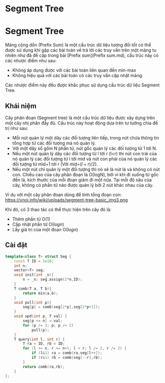 # Segment Tree
# Segment Tree

Mảng cộng dồn (Prefix Sum) là một cấu trúc dữ liệu tương đối tốt có thể được sử dụng khi gặp các bài toán về trả lời các truy vấn trên một mảng tu nhiên như đã đề cập trong bài
[Prefix sum](Prefix sum.md), cấu trúc này có các nhược điểm như sau:
- Không áp dụng được với các bài toán liên quan đến min-max
- Không hiệu quả với các bài toán có các truy vấn cập nhật mảng.

Các nhược điểm này đều được khắc phục sử dụng cấu trúc dữ liệu Segment Tree.

## Khái niệm
Cây phân đoạn (Segment tree) là một cấu trúc dữ liệu được xây dựng trên một cây nhị phân đầy đủ. Cấu trúc này hoạt động dựa trên tư tưởng chia để trị như sau:
- Mỗi nút quản lý một dãy các đối tượng liên tiếp, trong nút chứa thông tin tổng hợp từ các đối tượng mà nó quản lý.
- Với một dãy số gồm N phần tử, nút gốc quản lý các đối tượng từ 1 tới N.
- Nếu một nút quản lý dãy các đối tượng từ l tới r (l<r) thì nút con trái của nó quản lý các đối tượng từ l tới mid và nút con phải của nó quản lý các đối tượng từ mid+1 tới r (Với mid=$(l+r)/2$).
- Nếu một nút chỉ quản lý một đối tượng thì nó sẽ là nút lá và không có nút con. Chiều cao của cây phân đoạn là O(logN), bởi vì khi đi xuống từ gốc đến lá, kích thước của mỗi đoạn giảm đi một nửa. Tại mỗi độ sâu của cây, không có phần tử nào được quản lý bởi 2 nút khác nhau của cây.

Ví dụ với một cây phân đoạn dùng để tính tổng đoạn con:
https://vnoi.info/wiki/uploads/segment-tree-basic_img3.png

Khi đó, có 3 thao tác có thể thực hiện trên cây đó là:
- Thêm phần tử O(1)
- Cập nhật phần tử O($log{n}$) 
- Lấy giá trị của một đoạn O($log{n}$)

## Cài đặt
```cpp
template<class T> struct Seg { 
	const T ID = 1e18;
	int n; 
	vector<T> seg;
	void init(int _n){ 
		n = _n; seg.assign(2*n,ID); 
	}
	T comb(T a, T b){ 
		return min(a,b); 
	}
	void pull(int p){ 
		seg[p] = comb(seg[2*p],seg[2*p+1]); 
	}
	void upd(int p, T val) { 
		seg[p += n] = val; 
		for (p /= 2; p; p /= 2) 
			pull(p); 
	}
	T query(int l, int r) {	
		T ra = ID, rb = ID;
		for (l += n, r += n+1; l < r; l /= 2, r /= 2) {
			if (l&1) ra = comb(ra,seg[l++]);
			if (r&1) rb = comb(seg[--r],rb);
		}
		return comb(ra,rb);
	}
};
```

